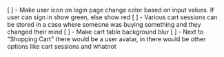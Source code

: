 [ ] - Make user icon on login page change color based on input values. If user can sign in show green, else show red
[ ] - Various cart sessions can be stored in a case where someone was buying something and they changed their mind
[ ] - Make cart table background blur
[ ] - Next to "Shopping Cart" there would be a user avatar, in there would be other options like cart sessions and whatnot